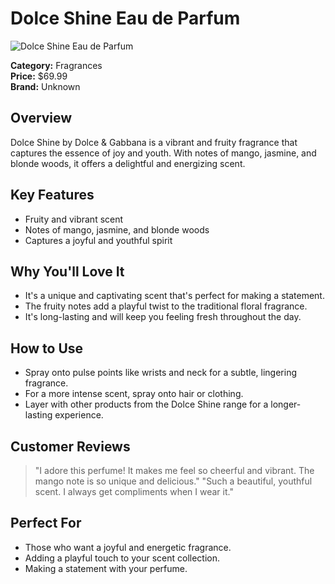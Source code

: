 # Dolce Shine Eau de Parfum

![Dolce Shine Eau de Parfum](https://cdn.dummyjson.com/product-images/fragrances/dolce-shine-eau-de/1.webp)

**Category:** Fragrances  
**Price:** $69.99  
**Brand:** Unknown

## Overview
Dolce Shine by Dolce & Gabbana is a vibrant and fruity fragrance that captures the essence of joy and youth. With notes of mango, jasmine, and blonde woods, it offers a delightful and energizing scent.

## Key Features
- Fruity and vibrant scent
- Notes of mango, jasmine, and blonde woods
- Captures a joyful and youthful spirit

## Why You'll Love It
- It's a unique and captivating scent that's perfect for making a statement.
- The fruity notes add a playful twist to the traditional floral fragrance.
- It's long-lasting and will keep you feeling fresh throughout the day.

## How to Use
- Spray onto pulse points like wrists and neck for a subtle, lingering fragrance.
- For a more intense scent, spray onto hair or clothing.
- Layer with other products from the Dolce Shine range for a longer-lasting experience.

## Customer Reviews
> "I adore this perfume! It makes me feel so cheerful and vibrant. The mango note is so unique and delicious."
> "Such a beautiful, youthful scent. I always get compliments when I wear it."

## Perfect For
- Those who want a joyful and energetic fragrance.
- Adding a playful touch to your scent collection.
- Making a statement with your perfume.